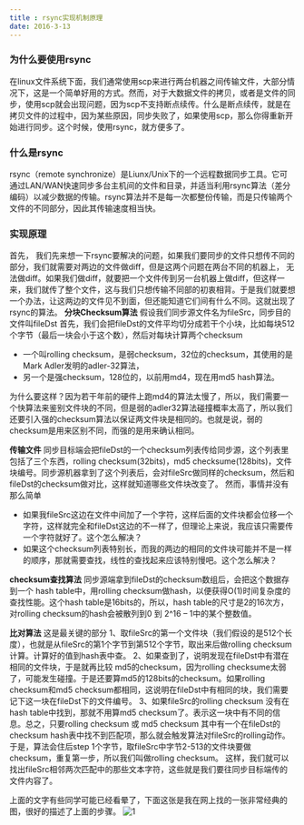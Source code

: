```yaml
---
title : rsync实现机制原理
date: 2016-3-13
---
```


### 为什么要使用rsync
在linux文件系统下面，我们通常使用scp来进行两台机器之间传输文件，大部分情况下，这是一个简单好用的方式。然而，对于大数据文件的拷贝，或者是文件的同步，使用scp就会出现问题，因为scp不支持断点续传。什么是断点续传，就是在拷贝文件的过程中，因为某些原因，同步失败了，如果使用scp，那么你得重新开始进行同步。这个时候，使用rsync，就方便多了。
### 什么是rsync
rsync（remote synchronize）是Liunx/Unix下的一个远程数据同步工具。它可通过LAN/WAN快速同步多台主机间的文件和目录，并适当利用rsync算法（差分编码）以减少数据的传输。rsync算法并不是每一次都整份传输，而是只传输两个文件的不同部分，因此其传输速度相当快。
### 实现原理
首先， 我们先来想一下rsync要解决的问题，如果我们要同步的文件只想传不同的部分，我们就需要对两边的文件做diff，但是这两个问题在两台不同的机器上， 无法做diff。如果我们做diff，就要把一个文件传到另一台机器上做diff，但这样一来，我们就传了整个文件，这与我们只想传输不同部的初衷相背。于是我们就要想一个办法，让这两边的文件见不到面，但还能知道它们间有什么不同。这就出现了rsync的算法。
**分块Checksum算法**
假设我们同步源文件名为fileSrc，同步目的文件叫fileDst
首先，我们会把fileDst的文件平均切分成若干个小块，比如每块512个字节（最后一块会小于这个数），然后对每块计算两个checksum

- 一个叫rolling checksum，是弱checksum，32位的checksum，其使用的是Mark Adler发明的adler-32算法，
- 另一个是强checksum，128位的，以前用md4，现在用md5 hash算法。

为什么要这样？因为若干年前的硬件上跑md4的算法太慢了，所以，我们需要一个快算法来鉴别文件块的不同，但是弱的adler32算法碰撞概率太高了，所以我们还要引入强的checksum算法以保证两文件块是相同的。也就是说，弱的checksum是用来区别不同，而强的是用来确认相同。

**传输文件**
同步目标端会把fileDst的一个checksum列表传给同步源，这个列表里包括了三个东西，rolling checksum(32bits)，md5 checksume(128bits)，文件块编号。同步源机器拿到了这个列表后，会对fileSrc做同样的checksum，然后和fileDst的checksum做对比，这样就知道哪些文件块改变了。
然而，事情并没有那么简单

- 如果我fileSrc这边在文件中间加了一个字符，这样后面的文件块都会位移一个字符，这样就完全和fileDst这边的不一样了，但理论上来说，我应该只需要传一个字符就好了。这个怎么解决？
- 如果这个checksum列表特别长，而我的两边的相同的文件块可能并不是一样的顺序，那就需要查找，线性的查找起来应该特别慢吧。这个怎么解决？

**checksum查找算法**
同步源端拿到fileDst的checksum数组后，会把这个数据存到一个 hash table中，用rolling checksum做hash，以便获得O(1)时间复杂度的查找性能。这个hash table是16bits的，所以，hash table的尺寸是2的16次方，对rolling checksum的hash会被散列到0 到 2^16 – 1中的某个整数值。

**比对算法**
这是最关键的部分
1、取fileSrc的第一个文件块（我们假设的是512个长度），也就是从fileSrc的第1个字节到第512个字节，取出来后做rolling checksum计算。计算好的值到hash表中查。
2、如果查到了，说明发现在fileDst中有潜在相同的文件块，于是就再比较 md5的checksum，因为rolling checksume太弱了，可能发生碰撞。于是还要算md5的128bits的checksum。如果rolling checksum和md5 checksum都相同，这说明在fileDst中有相同的块，我们需要记下这一块在fileDst下的文件编号。
3、如果fileSrc的rolling checksum 没有在hash table中找到，那就不用算md5 checksum了。表示这一块中有不同的信息。总之，只要rolling checksum 或 md5 checksum 其中有一个在fileDst的checksum hash表中找不到匹配项，那么就会触发算法对fileSrc的rolling动作。于是，算法会住后step 1个字节，取fileSrc中字节2-513的文件块要做checksum，重复第一步，所以我们叫做rolling checksum。
这样，我们就可以找出fileSrc相邻两次匹配中的那些文本字符，这些就是我们要往同步目标端传的文件内容了。

上面的文字有些同学可能已经看晕了，下面这张是我在网上找的一张非常经典的图，很好的描述了上面的步骤。
![1](http://coolshell.cn/wp-content/uploads/2012/05/rsync-algorithm.jpg)
